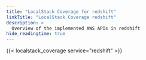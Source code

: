 ```yaml
---
title: "LocalStack Coverage for redshift"
linkTitle: "LocalStack Coverage redshift"
description: >
  Overview of the implemented AWS APIs in redshift
hide_readingtime: true
---
```


{{< localstack_coverage service="redshift" >}}


